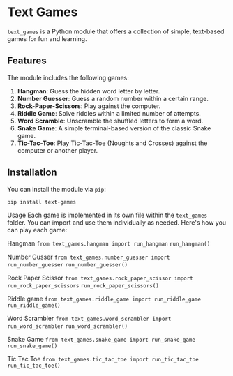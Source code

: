 # Text Games

`text_games` is a Python module that offers a collection of simple, text-based games for fun and learning.

## Features

The module includes the following games:
1. **Hangman**: Guess the hidden word letter by letter.
2. **Number Guesser**: Guess a random number within a certain range.
3. **Rock-Paper-Scissors**: Play against the computer.
4. **Riddle Game**: Solve riddles within a limited number of attempts.
5. **Word Scramble**: Unscramble the shuffled letters to form a word.
6. **Snake Game**: A simple terminal-based version of the classic Snake game.
7. **Tic-Tac-Toe**: Play Tic-Tac-Toe (Noughts and Crosses) against the computer or another player.

## Installation

You can install the module via `pip`:

`pip install text-games`

Usage
Each game is implemented in its own file within the `text_games` folder. You can import and use them individually as needed. Here's how you can play each game:

Hangman
`from text_games.hangman import run_hangman`
`run_hangman()`

Number Gusser
`from text_games.number_guesser import run_number_guesser`
`run_number_guesser()`

Rock Paper Scissor
`from text_games.rock_paper_scissor import run_rock_paper_scissors`
`run_rock_paper_scissors()`

Riddle game
`from text_games.riddle_game import run_riddle_game`
`run_riddle_game()`

Word Scrambler
`from text_games.word_scrambler import run_word_scrambler`
`run_word_scrambler()`

Snake Game
`from text_games.snake_game import run_snake_game`
`run_snake_game()`

Tic Tac Toe
`from text_games.tic_tac_toe import run_tic_tac_toe`
`run_tic_tac_toe()`


